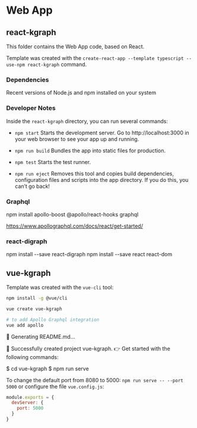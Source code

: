 # Web App

## react-kgraph

This folder contains the Web App code, based on React.

Template was created with the `create-react-app --template typescript --use-npm react-kgraph` command.

### Dependencies

Recent versions of Node.js and npm installed on your system

### Developer Notes

Inside the `react-kgraph` directory, you can run several commands:

- `npm start`
    Starts the development server. Go to http://localhost:3000 in your web browser to see your app up and running.

- `npm run build`
    Bundles the app into static files for production.

- `npm test`
    Starts the test runner.

- `npm run eject`
    Removes this tool and copies build dependencies, configuration files
    and scripts into the app directory. If you do this, you can’t go back!

### Graphql

npm install apollo-boost @apollo/react-hooks graphql

https://www.apollographql.com/docs/react/get-started/

### react-digraph

npm install --save react-digraph
npm install --save react react-dom

## vue-kgraph

Template was created with the `vue-cli` tool:

```bash
npm install -g @vue/cli

vue create vue-kgraph

# to add Apollo Graphql integration
vue add apollo
```

📄  Generating README.md...

🎉  Successfully created project vue-kgraph.
👉  Get started with the following commands:

 $ cd vue-kgraph
 $ npm run serve

 To change the default port from 8080 to 5000: `npm run serve -- --port 5000` or configure the file `vue.config.js`:
```javascript
module.exports = {
  devServer: {
    port: 5000
  }
}
```